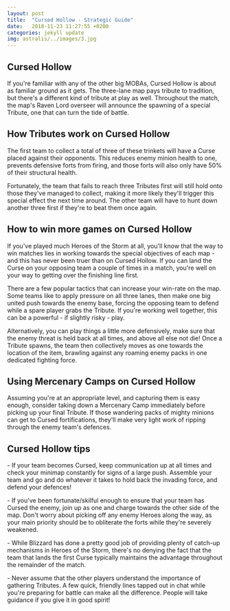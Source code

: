 ```yaml
---
layout: post
title:  "Cursed Hollow - Strategic Guide"
date:   2018-11-23 11:27:55 +0200
categories: jekyll update
img: astralis/../images/3.jpg
---
```

<article>
<h1 class="post-header">Cursed Hollow</h1>
<p class="post-intro">If you're familiar with any of the other big MOBAs, Cursed Hollow is about as familiar ground as it gets. The three-lane map pays tribute to tradition, but there's a different kind of tribute at play as well. Throughout the match, the map's Raven Lord overseer will announce the spawning of a special Tribute, one that can turn the tide of battle.</p>

<h2>How Tributes work on Cursed Hollow</h2>

<p>The first team to collect a total of three of these trinkets will have a Curse placed against their opponents. This reduces enemy minion health to one, prevents defensive forts from firing, and those forts will also only have 50% of their structural health.</p>

<p>Fortunately, the team that fails to reach three Tributes first will still hold onto those they've managed to collect, making it more likely they'll trigger this special effect the next time around. The other team will have to hunt down another three first if they're to beat them once again.</p>

<h2>How to win more games on Cursed Hollow</h2>

<p>If you've played much Heroes of the Storm at all, you'll know that the way to win matches lies in working towards the special objectives of each map - and this has never been truer than on Cursed Hollow. If you can land the Curse on your opposing team a couple of times in a match, you're well on your way to getting over the finishing line first.</p>

<p>There are a few popular tactics that can increase your win-rate on the map. Some teams like to apply pressure on all three lanes, then make one big united push towards the enemy base, forcing the opposing team to defend while a spare player grabs the Tribute. If you're working well together, this can be a powerful - if slightly risky - play.</p>

<p>Alternatively, you can play things a little more defensively, make sure that the enemy threat is held back at all times, and above all else not die! Once a Tribute spawns, the team then collectively moves as one towards the location of the item, brawling against any roaming enemy packs in one dedicated fighting force.</p>



<h2>Using Mercenary Camps on Cursed Hollow</h2>

<p>Assuming you're at an appropriate level, and capturing them is easy enough, consider taking down a Mercenary Camp immediately before picking up your final Tribute. If those wandering packs of mighty minions can get to Cursed fortifications, they'll make very light work of ripping through the enemy team's defences.</p>

<h2>Cursed Hollow tips</h2>

<p>- If your team becomes Cursed, keep communication up at all times and check your minimap constantly for signs of a large push. Assemble your team and go and do whatever it takes to hold back the invading force, and defend your defences!</p>

<p>- If you've been fortunate/skilful enough to ensure that your team has Cursed the enemy, join up as one and charge towards the other side of the map. Don't worry about picking off any enemy Heroes along the way, as your main priority should be to obliterate the forts while they're severely weakened.</p>

<p>- While Blizzard has done a pretty good job of providing plenty of catch-up mechanisms in Heroes of the Storm, there's no denying the fact that the team that lands the first Curse typically maintains the advantage throughout the remainder of the match.</p>

<p>- Never assume that the other players understand the importance of gathering Tributes. A few quick, friendly lines tapped out in chat while you're preparing for battle can make all the difference. People will take guidance if you give it in good spirit!</p>
</article>